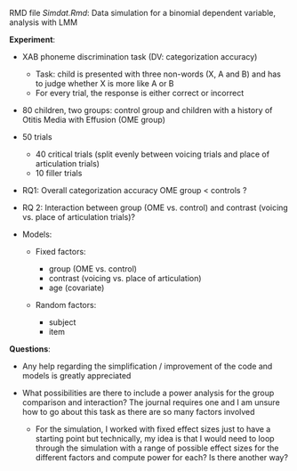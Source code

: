 RMD file *Simdat.Rmd*: Data simulation for a binomial dependent
variable, analysis with LMM

**Experiment**:

-   XAB phoneme discrimination task (DV: categorization accuracy)

    -   Task: child is presented with three non-words (X, A and B) and
        has to judge whether X is more like A or B
    -   For every trial, the response is either correct or incorrect

-   80 children, two groups: control group and children with a history
    of Otitis Media with Effusion (OME group)
-   50 trials

    -   40 critical trials (split evenly between voicing trials and
        place of articulation trials)
    -   10 filler trials

-   RQ1: Overall categorization accuracy OME group \< controls ?
-   RQ 2: Interaction between group (OME vs. control) and contrast
    (voicing vs. place of articulation trials)?
-   Models:

    -   Fixed factors:

        -   group (OME vs. control)
        -   contrast (voicing vs. place of articulation)
        -   age (covariate)

    -   Random factors:

        -   subject
        -   item

**Questions**:

-   Any help regarding the simplification / improvement of the code and
    models is greatly appreciated
-   What possibilities are there to include a power analysis for the
    group comparison and interaction? The journal requires one and I am
    unsure how to go about this task as there are so many factors
    involved

    -   For the simulation, I worked with fixed effect sizes just to
        have a starting point but technically, my idea is that I would
        need to loop through the simulation with a range of possible
        effect sizes for the different factors and compute power for
        each? Is there another way?
